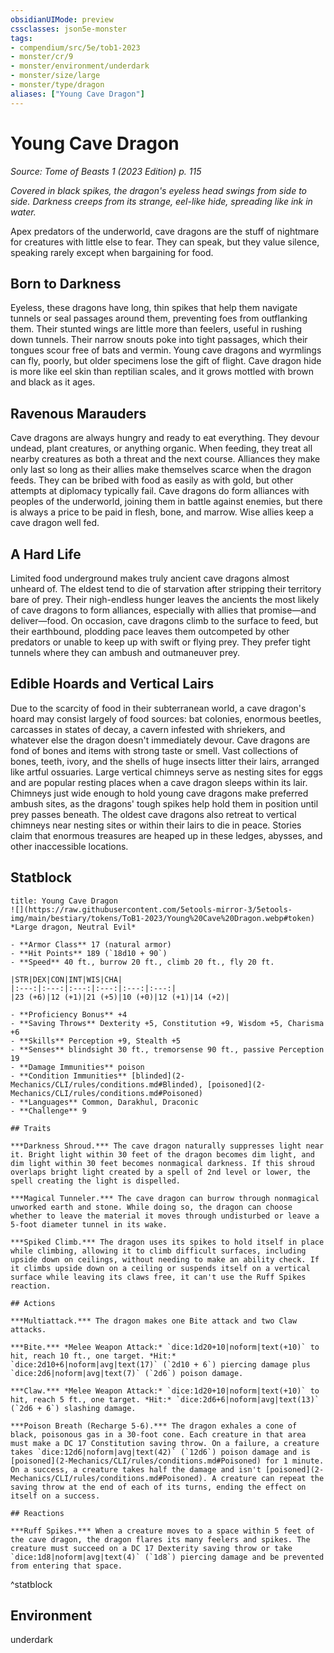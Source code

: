 ```yaml
---
obsidianUIMode: preview
cssclasses: json5e-monster
tags:
- compendium/src/5e/tob1-2023
- monster/cr/9
- monster/environment/underdark
- monster/size/large
- monster/type/dragon
aliases: ["Young Cave Dragon"]
---
```

# Young Cave Dragon
*Source: Tome of Beasts 1 (2023 Edition) p. 115*  

*Covered in black spikes, the dragon's eyeless head swings from side to side. Darkness creeps from its strange, eel-like hide, spreading like ink in water.*

Apex predators of the underworld, cave dragons are the stuff of nightmare for creatures with little else to fear. They can speak, but they value silence, speaking rarely except when bargaining for food.

## Born to Darkness

Eyeless, these dragons have long, thin spikes that help them navigate tunnels or seal passages around them, preventing foes from outflanking them. Their stunted wings are little more than feelers, useful in rushing down tunnels. Their narrow snouts poke into tight passages, which their tongues scour free of bats and vermin. Young cave dragons and wyrmlings can fly, poorly, but older specimens lose the gift of flight. Cave dragon hide is more like eel skin than reptilian scales, and it grows mottled with brown and black as it ages.

## Ravenous Marauders

Cave dragons are always hungry and ready to eat everything. They devour undead, plant creatures, or anything organic. When feeding, they treat all nearby creatures as both a threat and the next course. Alliances they make only last so long as their allies make themselves scarce when the dragon feeds. They can be bribed with food as easily as with gold, but other attempts at diplomacy typically fail. Cave dragons do form alliances with peoples of the underworld, joining them in battle against enemies, but there is always a price to be paid in flesh, bone, and marrow. Wise allies keep a cave dragon well fed.

## A Hard Life

Limited food underground makes truly ancient cave dragons almost unheard of. The eldest tend to die of starvation after stripping their territory bare of prey. Their nigh-endless hunger leaves the ancients the most likely of cave dragons to form alliances, especially with allies that promise—and deliver—food. On occasion, cave dragons climb to the surface to feed, but their earthbound, plodding pace leaves them outcompeted by other predators or unable to keep up with swift or flying prey. They prefer tight tunnels where they can ambush and outmaneuver prey.

## Edible Hoards and Vertical Lairs

Due to the scarcity of food in their subterranean world, a cave dragon's hoard may consist largely of food sources: bat colonies, enormous beetles, carcasses in states of decay, a cavern infested with shriekers, and whatever else the dragon doesn't immediately devour. Cave dragons are fond of bones and items with strong taste or smell. Vast collections of bones, teeth, ivory, and the shells of huge insects litter their lairs, arranged like artful ossuaries. Large vertical chimneys serve as nesting sites for eggs and are popular resting places when a cave dragon sleeps within its lair. Chimneys just wide enough to hold young cave dragons make preferred ambush sites, as the dragons' tough spikes help hold them in position until prey passes beneath. The oldest cave dragons also retreat to vertical chimneys near nesting sites or within their lairs to die in peace. Stories claim that enormous treasures are heaped up in these ledges, abysses, and other inaccessible locations.

## Statblock

```ad-statblock
title: Young Cave Dragon
![](https://raw.githubusercontent.com/5etools-mirror-3/5etools-img/main/bestiary/tokens/ToB1-2023/Young%20Cave%20Dragon.webp#token)
*Large dragon, Neutral Evil*

- **Armor Class** 17 (natural armor)
- **Hit Points** 189 (`18d10 + 90`)
- **Speed** 40 ft., burrow 20 ft., climb 20 ft., fly 20 ft.

|STR|DEX|CON|INT|WIS|CHA|
|:---:|:---:|:---:|:---:|:---:|:---:|
|23 (+6)|12 (+1)|21 (+5)|10 (+0)|12 (+1)|14 (+2)|

- **Proficiency Bonus** +4
- **Saving Throws** Dexterity +5, Constitution +9, Wisdom +5, Charisma +6
- **Skills** Perception +9, Stealth +5
- **Senses** blindsight 30 ft., tremorsense 90 ft., passive Perception 19
- **Damage Immunities** poison
- **Condition Immunities** [blinded](2-Mechanics/CLI/rules/conditions.md#Blinded), [poisoned](2-Mechanics/CLI/rules/conditions.md#Poisoned)
- **Languages** Common, Darakhul, Draconic
- **Challenge** 9

## Traits

***Darkness Shroud.*** The cave dragon naturally suppresses light near it. Bright light within 30 feet of the dragon becomes dim light, and dim light within 30 feet becomes nonmagical darkness. If this shroud overlaps bright light created by a spell of 2nd level or lower, the spell creating the light is dispelled.

***Magical Tunneler.*** The cave dragon can burrow through nonmagical unworked earth and stone. While doing so, the dragon can choose whether to leave the material it moves through undisturbed or leave a 5-foot diameter tunnel in its wake.

***Spiked Climb.*** The dragon uses its spikes to hold itself in place while climbing, allowing it to climb difficult surfaces, including upside down on ceilings, without needing to make an ability check. If it climbs upside down on a ceiling or suspends itself on a vertical surface while leaving its claws free, it can't use the Ruff Spikes reaction.

## Actions

***Multiattack.*** The dragon makes one Bite attack and two Claw attacks.

***Bite.*** *Melee Weapon Attack:* `dice:1d20+10|noform|text(+10)` to hit, reach 10 ft., one target. *Hit:* `dice:2d10+6|noform|avg|text(17)` (`2d10 + 6`) piercing damage plus `dice:2d6|noform|avg|text(7)` (`2d6`) poison damage.

***Claw.*** *Melee Weapon Attack:* `dice:1d20+10|noform|text(+10)` to hit, reach 5 ft., one target. *Hit:* `dice:2d6+6|noform|avg|text(13)` (`2d6 + 6`) slashing damage.

***Poison Breath (Recharge 5-6).*** The dragon exhales a cone of black, poisonous gas in a 30-foot cone. Each creature in that area must make a DC 17 Constitution saving throw. On a failure, a creature takes `dice:12d6|noform|avg|text(42)` (`12d6`) poison damage and is [poisoned](2-Mechanics/CLI/rules/conditions.md#Poisoned) for 1 minute. On a success, a creature takes half the damage and isn't [poisoned](2-Mechanics/CLI/rules/conditions.md#Poisoned). A creature can repeat the saving throw at the end of each of its turns, ending the effect on itself on a success.

## Reactions

***Ruff Spikes.*** When a creature moves to a space within 5 feet of the cave dragon, the dragon flares its many feelers and spikes. The creature must succeed on a DC 17 Dexterity saving throw or take `dice:1d8|noform|avg|text(4)` (`1d8`) piercing damage and be prevented from entering that space.
```
^statblock

## Environment

underdark